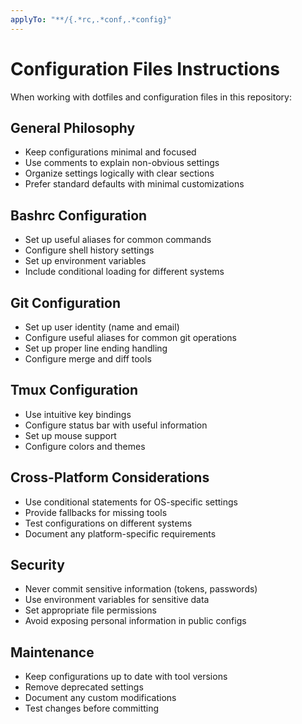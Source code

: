 ```yaml
---
applyTo: "**/{.*rc,.*conf,.*config}"
---
```


# Configuration Files Instructions

When working with dotfiles and configuration files in this repository:

## General Philosophy

- Keep configurations minimal and focused
- Use comments to explain non-obvious settings
- Organize settings logically with clear sections
- Prefer standard defaults with minimal customizations

## Bashrc Configuration

- Set up useful aliases for common commands
- Configure shell history settings
- Set up environment variables
- Include conditional loading for different systems

## Git Configuration

- Set up user identity (name and email)
- Configure useful aliases for common git operations
- Set up proper line ending handling
- Configure merge and diff tools

## Tmux Configuration

- Use intuitive key bindings
- Configure status bar with useful information
- Set up mouse support
- Configure colors and themes

## Cross-Platform Considerations

- Use conditional statements for OS-specific settings
- Provide fallbacks for missing tools
- Test configurations on different systems
- Document any platform-specific requirements

## Security

- Never commit sensitive information (tokens, passwords)
- Use environment variables for sensitive data
- Set appropriate file permissions
- Avoid exposing personal information in public configs

## Maintenance

- Keep configurations up to date with tool versions
- Remove deprecated settings
- Document any custom modifications
- Test changes before committing
